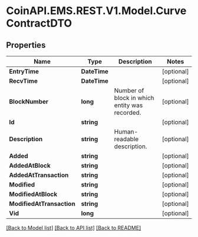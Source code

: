 # CoinAPI.EMS.REST.V1.Model.CurveContractDTO

## Properties

Name | Type | Description | Notes
------------ | ------------- | ------------- | -------------
**EntryTime** | **DateTime** |  | [optional] 
**RecvTime** | **DateTime** |  | [optional] 
**BlockNumber** | **long** | Number of block in which entity was recorded. | [optional] 
**Id** | **string** |  | [optional] 
**Description** | **string** | Human-readable description. | [optional] 
**Added** | **string** |  | [optional] 
**AddedAtBlock** | **string** |  | [optional] 
**AddedAtTransaction** | **string** |  | [optional] 
**Modified** | **string** |  | [optional] 
**ModifiedAtBlock** | **string** |  | [optional] 
**ModifiedAtTransaction** | **string** |  | [optional] 
**Vid** | **long** |  | [optional] 

[[Back to Model list]](../README.md#documentation-for-models) [[Back to API list]](../README.md#documentation-for-api-endpoints) [[Back to README]](../README.md)

